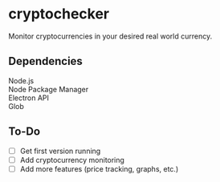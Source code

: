 # cryptochecker
Monitor cryptocurrencies in your desired real world currency.

## Dependencies
Node.js \
Node Package Manager \
Electron API \
Glob

## To-Do
- [ ] Get first version running
- [ ] Add cryptocurrency monitoring
- [ ] Add more features (price tracking, graphs, etc.)
